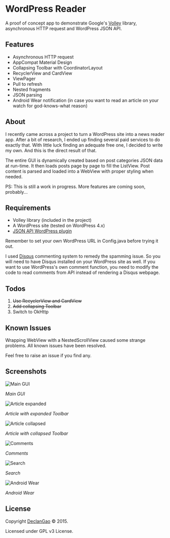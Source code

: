# WordPress Reader
A proof of concept app to demonstrate Google's [Volley](https://android.googlesource.com/platform/frameworks/volley) library, asynchronous HTTP request and WordPress JSON API.

## Features
* Asynchronous HTTP request
* AppCompat Material Design
* Collapsing Toolbar with CoordinatorLayout
* RecyclerView and CardView
* ViewPager
* Pull to refresh
* Nested fragments
* JSON parsing
* Android Wear notification (in case you want to read an article on your watch for god-knows-what reason)

## About
I recently came across a project to turn a WordPress site into a news reader app. After a bit of research, I ended up finding several paid services to do exactly that. With little luck finding an adequate free one, I decided to write my own. And this is the direct result of that. 

The entire GUI is dynamically created based on post categories JSON data at run-time. It then loads posts page by page to fill the ListView. Post content is parsed and loaded into a WebView with proper styling when needed.

PS: This is still a work in progress. More features are coming soon, probably... 

## Requirements
* Volley library (included in the project)
* A WordPress site (tested on WordPress 4.x)
* [JSON API WordPress plugin](https://wordpress.org/plugins/json-api/) 

Remember to set your own WordPress URL in Config.java before trying it out.

I used [Disqus](https://disqus.com/) commenting system to remedy the  spamming issue. So you will need to have Disqus installed on your WordPress site as well. If you want to use WordPress's own comment function, you need to modify the code to read comments from API instead of rendering a Disqus webpage.

## Todos
1. <del>Use RecyclerView and CardView</del>
2. <del>Add collapsing Toolbar<del>
3. Switch to OkHttp

## Known Issues
Wrapping WebView with a NestedScrollView caused some strange problems. All known issues have been resolved.

Feel free to raise an issue if you find any.

## Screenshots
![Main GUI](http://i.imgur.com/FDJyFTM.png)

*Main GUI*

![Article expanded](http://i.imgur.com/tJXSkpZ.png)

*Article with expanded Toolbar*

![Article collapsed](http://i.imgur.com/obETDUP.png)

*Article with collapsed Toolbar*

![Comments](http://i.imgur.com/IgUZsfI.png)

*Comments*

![Search](http://i.imgur.com/U9glsSX.png)

*Search*

![Android Wear](http://i.imgur.com/w3VrO87.png)

*Android Wear*

## License
Copyright [DeclanGao](http://twitter.com/DeclanGao/) © 2015.

Licensed under GPL v3 License.